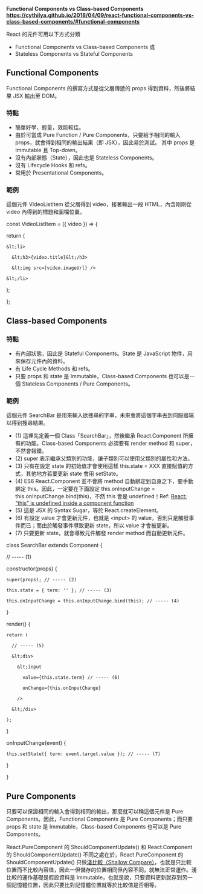 **Functional Components vs Class-based Components** \
**https://cythilya.github.io/2018/04/09/react-functional-components-vs-class-based-components/#functional-components**

React 的元件可用以下方式分類



*   Functional Components vs Class-based Components 或
*   Stateless Components vs Stateful Components


## **Functional Components**

Functional Components 的撰寫方式是從父層傳遞的 props 得到資料，然後將結果 JSX 輸出至 DOM。


### **特點**



*   簡單好學，輕量，效能較佳。
*   由於可當成 Pure Function / Pure Components，只要給予相同的輸入 props，就會得到相同的輸出結果（即 JSX），因此易於測試。 其中 props 是 Immutable 且 Top-down。
*   沒有內部狀態（State），因此也是 Stateless Components。
*   沒有 Lifecycle Hooks 和 refs。
*   常用於 Presentational Components。


### **範例**

這個元件 VideoListItem 從父層得到 video，接著輸出一段 HTML，內含剛剛從 video 內得到的標題和圖檔位置。

const VideoListItem = ({ video }) => {

  return (

    &lt;li>

      &lt;h3>{video.title}&lt;/h3>

      &lt;img src={video.imageUrl} />

    &lt;/li>

  );

};


## **Class-based Components**


### **特點**



*   有內部狀態，因此是 Stateful Components。State 是 JavaScript 物件，用來保存元件內的資料。
*   有 Life Cycle Methods 和 refs。
*   只要 props 和 state 是 Immutable，Class-based Components 也可以是一個 Stateless Components / Pure Components。


### **範例**

這個元件 SearchBar 是用來輸入欲搜尋的字串，未來會將這個字串丟到伺服器端以得到搜尋結果。



*   (1) 這裡先定義一個 Class「SearchBar」，然後繼承 React.Component 所擁有的功能。Class-based Components 必須要有 render method 和 super，不然會報錯。
*   (2) super 表示繼承父類別的功能，讓子類別可以使用父類別的屬性和方法。
*   (3) 只有在設定 state 的初始值才會使用這樣 this.state = XXX 直接賦值的方式，其他地方若要更新 state 會用 setState。
*   (4) ES6 React.Component 並不會將 method 自動綁定到自身之下，要手動綁定 this。因此，一定要在下面設定 this.onInputChange = this.onInputChange.bind(this)，不然 this 會是 undefined！Ref: [React: “this” is undefined inside a component function](https://stackoverflow.com/questions/33973648/react-this-is-undefined-inside-a-component-function)
*   (5) 這是 JSX 的 Syntax Sugar，等於 React.createElement。
*   (6) 有設定 value 才會更新元件，也就是 &lt;input> 的 value，否則只是觸發事件而已；而由於觸發事件導致更新 state，所以 value 才會被更新。
*   (7) 只要更新 state，就會導致元件觸發 render method 而自動更新元件。

class SearchBar extends Component {

  // ----- (1)

  constructor(props) {

    super(props); // ----- (2)

    this.state = { term: '' }; // ----- (3)

    this.onInputChange = this.onInputChange.bind(this); // ----- (4)

  }

  render() {

    return (

      // ----- (5)

      &lt;div>

        &lt;input

          value={this.state.term} // ----- (6)

          onChange={this.onInputChange}

        />

      &lt;/div>

    );

  }

  onInputChange(event) {

    this.setState({ term: event.target.value }); // ----- (7)

  }

}


## **Pure Components**

只要可以保證相同的輸入會得到相同的輸出，那麼就可以稱這個元件是 Pure Components。因此，Functional Components 是 Pure Components；而只要 props 和 state 是 Immutable，Class-based Components 也可以是 Pure Components。

React.PureComponent 的 ShouldComponentUpdate() 和 React.Component 的 ShouldComponentUpdate() 不同之處在於，React.PureComponent 的 ShouldComponentUpdate() 只做[淺比較（Shallow Compare）](https://stackoverflow.com/questions/36084515/how-does-shallow-compare-work-in-react)，也就是只比較位置而不比較內容值，因此一但儲存的位置相同但內容不同，就無法正常運作。淺比較的運作基礎是假設資料是 Immutable，也就是說，只要資料更新就存到另一個記憶體位置，因此只要比對記憶體位置就等於比較值是否相等。

